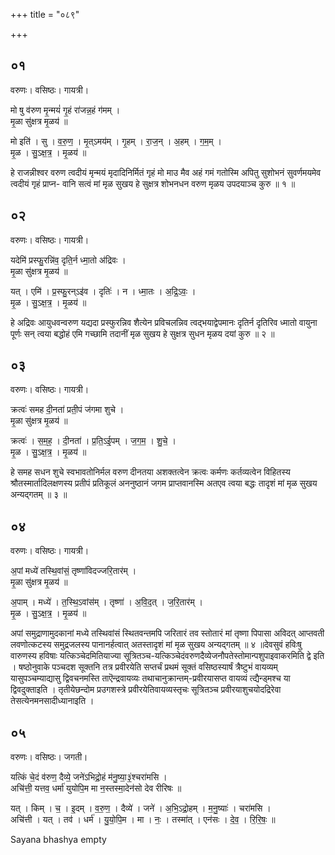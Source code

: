 +++
title = "०८९"

+++


## ०१
वरुणः। वसिष्ठः। गायत्री।

मो षु व॑रुण मृ॒न्मयं॑ गृ॒हं रा॑जन्न॒हं ग॑मम् ।  
मृ॒ळा सु॑क्षत्र मृ॒ळय॑ ॥

मो इति॑ । सु । व॒रु॒ण॒ । मृ॒त्ऽमय॑म् । गृ॒हम् । रा॒ज॒न् । अ॒हम् । ग॒म॒म् ।  
मृ॒ळ । सु॒ऽक्ष॒त्र॒ । मृ॒ळय॑ ॥

हे राजन्नीश्वर वरुण त्वदीयं मृन्मयं मृदादिनिर्मितं गृहं मो माउ मैव अहं गमं गतोस्मि अपितु सुशोभनं सुवर्णमयमेव त्वदीयं गृहं प्राप्न- वानि सत्वं मां मृळ सुखय हे सुक्षत्र शोभनधन वरुण मृळय उपदयाञ्च कुरु ॥ १ ॥

## ०२
वरुणः। वसिष्ठः। गायत्री।

यदेमि॑ प्रस्फु॒रन्नि॑व॒ दृति॒र्न ध्मा॒तो अ॑द्रिवः ।  
मृ॒ळा सु॑क्षत्र मृ॒ळय॑ ॥

यत् । एमि॑ । प्र॒स्फु॒रन्ऽइ॑व । दृतिः॑ । न । ध्मा॒तः । अ॒द्रि॒ऽवः॒ ।  
मृ॒ळ । सु॒ऽक्ष॒त्र॒ । मृ॒ळय॑ ॥

हे अद्रिवः आयुधवन्वरुण यद्यदा प्रस्फुरन्निव शैत्येन प्रविचलन्निव त्वद्भयाद्वेपमानः दृतिर्न दृतिरिव ध्मातो वायुना पूर्णः सन् त्वया बद्धोहं एमि गच्छामि तदानीं मृळ सुखय हे सुक्षत्र सुधन मृळय दयां कुरु ॥ २ ॥

## ०३
वरुणः। वसिष्ठः। गायत्री।

क्रत्वः॑ समह दी॒नता॑ प्रती॒पं ज॑गमा शुचे ।  
मृ॒ळा सु॑क्षत्र मृ॒ळय॑ ॥

क्रत्वः॑ । स॒म॒ह॒ । दी॒नता॑ । प्र॒ति॒ऽई॒पम् । ज॒ग॒म॒ । शु॒चे॒ ।  
मृ॒ळ । सु॒ऽक्ष॒त्र॒ । मृ॒ळय॑ ॥

हे समह सधन शुचे स्वभावतोनिर्मल वरुण दीनतया अशक्तत्वेन क्रत्वः कर्मणः कर्तव्यत्वेन विहितस्य श्रौतस्मार्तादिलक्षणस्य प्रतीपं प्रतिकूलं अननुष्ठानं जगम प्राप्तवानस्मि अतएव त्वया बद्धः तादृशं मां मृळ सुखय अन्यद्गतम् ॥ ३ ॥

## ०४
वरुणः। वसिष्ठः। गायत्री।

अ॒पां मध्ये॑ तस्थि॒वांसं॒ तृष्णा॑विदज्जरि॒तार॑म् ।  
मृ॒ळा सु॑क्षत्र मृ॒ळय॑ ॥

अ॒पाम् । मध्ये॑ । त॒स्थि॒ऽवांस॑म् । तृष्णा॑ । अ॒वि॒द॒त् । ज॒रि॒तार॑म् ।  
मृ॒ळ । सु॒ऽक्ष॒त्र॒ । मृ॒ळय॑ ॥

अपां समुद्राणामुदकानां मध्ये तस्थिवांसं स्थितवन्तमपि जरितारं तव स्तोतारं मां तृष्णा पिपासा अविदत् आप्तवती लवणोत्कटस्य समुद्रजलस्य पानानर्हत्वात् अतस्तादृशं मां मृळ सुखय अन्यद्गतम् ॥ ४ ॥देवसुवं हविःषु वारुणस्य हविषाः यत्किञ्चेदमितियाज्या सूत्रितञ्च-यत्किञ्चेदंवरुणदैव्येजनौपतेस्तोमान्पशुपाइवाकरमिति द्वे इति । षष्ठोनुवाके पञ्चदश सूक्तनि तत्र प्रवीरयेति सप्तर्चं प्रथमं सूक्तं वसिष्ठस्यार्षं त्रैष्टुभं वायव्यम् यासुपञ्चम्याद्यासु द्विवचनमस्ति ताऎन्द्रवायव्यः तथाचानुक्रान्तम्-प्रवीरयासप्त वायव्यं त्द्यैन्ड्मश्च या द्विवदुक्ताइति । तृतीयेछन्दोम प्रउगशस्त्रे प्रवीरयेतिवायव्यस्तृचः सूत्रितञ्च प्रवीरयाशुचयोदद्रिरेवा तेसत्येनमनसादीध्यानाइति ।

## ०५
वरुणः। वसिष्ठः। जगती।

यत्किं चे॒दं व॑रुण॒ दैव्ये॒ जने॑ऽभिद्रो॒हं म॑नु॒ष्या॒३॒॑श्चरा॑मसि ।  
अचि॑त्ती॒ यत्तव॒ धर्मा॑ युयोपि॒म मा न॒स्तस्मा॒देन॑सो देव रीरिषः ॥

यत् । किम् । च॒ । इ॒दम् । व॒रु॒ण॒ । दैव्ये॑ । जने॑ । अ॒भि॒ऽद्रो॒हम् । म॒नु॒ष्याः॑ । चरा॑मसि ।  
अचि॑त्ती । यत् । तव॑ । धर्म॑ । यु॒यो॒पि॒म । मा । नः॒ । तस्मा॑त् । एन॑सः । दे॒व॒ । रि॒रि॒षः॒ ॥

Sayana bhashya empty
